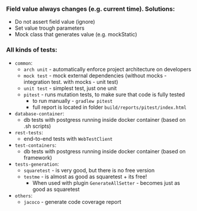 ### Field value always changes (e.g. current time). Solutions:
* Do not assert field value (ignore)
* Set value trough parameters 
* Mock class that generates value (e.g. mockStatic)

### All kinds of tests:
* `common`:
    * `arch unit` - automatically enforce project architecture on developers
    * `mock test` - mock external dependencies (without mocks - integration test. with mocks - unit test) 
    * `unit test` - simplest test, just one unit
    * `pitest` - runs mutation tests, to make sure that code is fully tested
        * to run manually - `gradlew pitest`
        * full report is located in folder `build/reports/pitest/index.html`
* `database-container`:
    * db tests with postgress running inside docker container (based on .sh scripts)
* `rest-tests`:
    * end-to-end tests with `WebTestClient`
* `test-containers`:
    * db tests with postgress running inside docker container (based on framework)
* `tests-generation`:
    * `squaretest` - is very good, but there is no free version
    * `testme` - is almost as good as squaretest + its free!
        * When used with plugin `GenerateAllSetter` - becomes just as good as squaretest
* `others`:
    * `jacoco` - generate code coverage report
